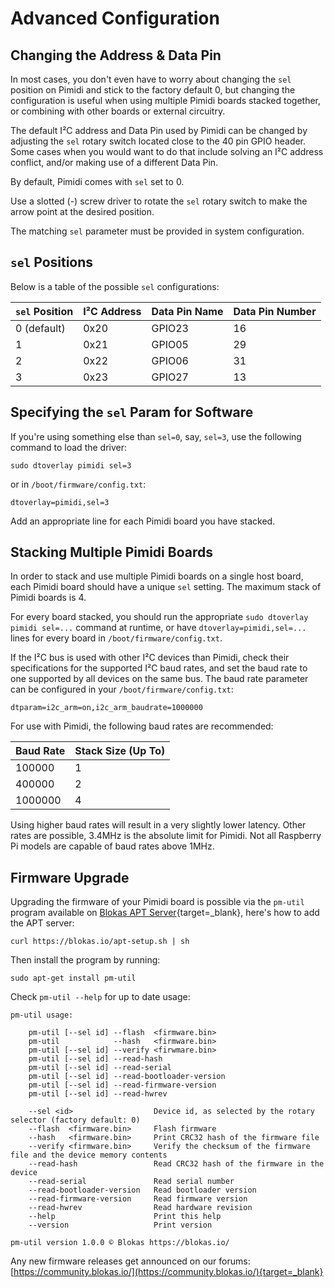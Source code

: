 # Advanced Configuration

## Changing the Address & Data Pin

In most cases, you don't even have to worry about changing the `sel` position on Pimidi and stick to the factory default 0, but changing the configuration is useful when using multiple Pimidi boards stacked together, or combining with other boards or external circuitry.

The default I²C address and Data Pin used by Pimidi can be changed by adjusting the `sel` rotary switch located close to the 40 pin GPIO header. Some cases when you would want to do that include solving an I²C address conflict, and/or making use of a different Data Pin.

By default, Pimidi comes with `sel` set to 0.

Use a slotted (-) screw driver to rotate the `sel` rotary switch to make the arrow point at the desired position.

The matching `sel` parameter must be provided in system configuration.

## `sel` Positions

Below is a table of the possible `sel` configurations:

| `sel` Position | I²C Address | Data Pin Name | Data Pin Number |
| -------------- | ----------- | ------------- | --------------- |
| 0 (default)    | 0x20        | GPIO23        | 16              |
| 1              | 0x21        | GPIO05        | 29              |
| 2              | 0x22        | GPIO06        | 31              |
| 3              | 0x23        | GPIO27        | 13              |

## Specifying the `sel` Param for Software

If you're using something else than `sel=0`, say, `sel=3`, use the following command to load the driver:

```
sudo dtoverlay pimidi sel=3
```

or in `/boot/firmware/config.txt`:

```
dtoverlay=pimidi,sel=3
```

Add an appropriate line for each Pimidi board you have stacked.

## Stacking Multiple Pimidi Boards

In order to stack and use multiple Pimidi boards on a single host board, each Pimidi board should have a unique `sel` setting. The maximum stack of Pimidi boards is 4.

For every board stacked, you should run the appropriate `sudo dtoverlay pimidi sel=...` command at runtime, or have `dtoverlay=pimidi,sel=...` lines for every board in `/boot/firmware/config.txt`.

If the I²C bus is used with other I²C devices than Pimidi, check their specifications for the supported I²C baud rates, and set the baud rate to one supported by all devices on the same bus. The baud rate parameter can be configured in your `/boot/firmware/config.txt`:

```
dtparam=i2c_arm=on,i2c_arm_baudrate=1000000
```

For use with Pimidi, the following baud rates are recommended:

| Baud Rate | Stack Size (Up To) |
| --------- | ------------------ |
| 100000    | 1                  |
| 400000    | 2                  |
| 1000000   | 4                  |

Using higher baud rates will result in a very slightly lower latency. Other rates are possible, 3.4MHz is the absolute limit for Pimidi. Not all Raspberry Pi models are capable of baud rates above 1MHz.

## Firmware Upgrade

Upgrading the firmware of your Pimidi board is possible via the `pm-util` program available on [Blokas APT Server](https://apt.blokas.io/){target=_blank}, here's how to add the APT server:

```
curl https://blokas.io/apt-setup.sh | sh
```

Then install the program by running:

```
sudo apt-get install pm-util
```

Check `pm-util --help` for up to date usage:

```
pm-util usage:

    pm-util [--sel id] --flash  <firmware.bin>
    pm-util            --hash   <firmware.bin>
    pm-util [--sel id] --verify <firwmare.bin>
    pm-util [--sel id] --read-hash
    pm-util [--sel id] --read-serial
    pm-util [--sel id] --read-bootloader-version
    pm-util [--sel id] --read-firmware-version
    pm-util [--sel id] --read-hwrev

    --sel <id>                  Device id, as selected by the rotary selector (factory default: 0)
    --flash  <firmware.bin>     Flash firmware
    --hash   <firmware.bin>     Print CRC32 hash of the firmware file
    --verify <firmware.bin>     Verify the checksum of the firmware file and the device memory contents
    --read-hash                 Read CRC32 hash of the firmware in the device
    --read-serial               Read serial number
    --read-bootloader-version   Read bootloader version
    --read-firmware-version     Read firmware version
    --read-hwrev                Read hardware revision
    --help                      Print this help
    --version                   Print version

pm-util version 1.0.0 © Blokas https://blokas.io/
```

Any new firmware releases get announced on our forums: [https://community.blokas.io/](https://community.blokas.io/){target=_blank}
